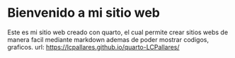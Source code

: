 # Bienvenido a mi sitio web
Este es mi sitio web creado con quarto, el cual permite crear sitios webs de manera facil mediante markdown ademas de poder mostrar codigos, graficos.
url: https://lcpallares.github.io/quarto-LCPallares/
